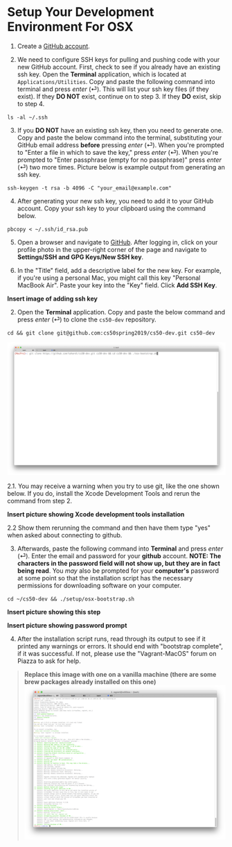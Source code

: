 # Setup Your Development Environment For OSX

1. Create a [GitHub account](https://github.com).

<!--<img src="./media/github-sign-up.png" alt="github-sign-up"
	title="Github Sign Up"/>-->

2. We need to configure SSH keys for pulling and pushing code with your new GitHub account. First, check to see if you already have an existing ssh key. Open the **Terminal** application, which is located at `Applications/Utilities`. Copy and paste the following command into terminal and press *enter* (⏎). This will list your ssh key files (if they exist). If they **DO NOT** exist, continue on to step 3. If they **DO** exist, skip to step 4.

```
ls -al ~/.ssh
```

3. If you **DO NOT** have an existing ssh key, then you need to generate one. Copy and paste the below command into the terminal, substituting your GitHub email address **before** pressing *enter* (⏎). When you're prompted to "Enter a file in which to save the key," press *enter* (⏎). When you're prompted to "Enter passphrase (empty for no passphrase)" press *enter* (⏎) two more times. Picture below is example output from generating an ssh key.

```
ssh-keygen -t rsa -b 4096 -C "your_email@example.com"
```

4. After generating your new ssh key, you need to add it to your GitHub account. Copy your ssh key to your clipboard using the command below.

```
pbcopy < ~/.ssh/id_rsa.pub
```

5. Open a browser and navigate to [GitHub](https://www.github.com). After logging in, click on your profile photo in the upper-right corner of the page and navigate to **Settings/SSH and GPG Keys/New SSH key**.

6. In the "Title" field, add a descriptive label for the new key. For example, if you're using a personal Mac, you might call this key "Personal MacBook Air". Paste your key into the "Key" field. Click **Add SSH Key**.

**Insert image of adding ssh key**

2. Open the **Terminal** application. Copy and paste the below command and press *enter* (⏎) to clone the `cs50-dev` repository.

```
cd && git clone git@github.com:cs50spring2019/cs50-dev.git cs50-dev
```

<img src="./media/setup-osx-2.png" alt="setup-osx-1"
	title="Setup OSX"/>
	
2.1. You may receive a warning when you try to use git, like the one shown below. If you do, install the Xcode Development Tools and rerun the command from step 2.

**Insert picture showing Xcode development tools installation**

2.2 Show them rerunning the command and then have them type "yes" when asked about connecting to github.

3. Afterwards, paste the following command into **Terminal** and press *enter* (⏎). Enter the email and password for your **github** account. **NOTE: The characters in the password field will not show up, but they are in fact being read**. You *may* also be prompted for your **computer's** password at some point so that the installation script has the necessary permissions for downloading software on your computer.

```
cd ~/cs50-dev && ./setup/osx-bootstrap.sh
```

**Insert picture showing this step**

**Insert picture showing password prompt**

4. After the installation script runs, read through its output to see if it printed any warnings or errors. It should end with "bootstrap complete", if it was successful. If not, please use the "Vagrant-MacOS" forum on Piazza to ask for help.

> **Replace this image with one on a vanilla machine (there are some brew packages already installed on this one)**
<img src="./media/setup-osx-4.png" alt="setup-osx-4"
	title="Setup OSX"/>